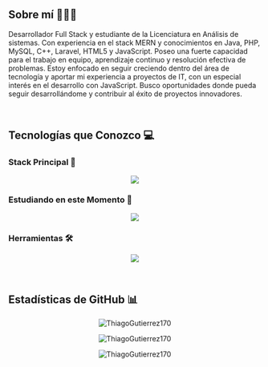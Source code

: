 ## Sobre mí 👨🏻‍💻

Desarrollador Full Stack y estudiante de la Licenciatura en Análisis de sistemas. Con experiencia en el stack MERN y conocimientos en Java, PHP, MySQL, C++, Laravel, HTML5 y JavaScript. Poseo una fuerte capacidad para el trabajo en equipo, aprendizaje continuo y resolución efectiva de problemas. Estoy enfocado en seguir creciendo dentro del área de tecnología y aportar mi experiencia a proyectos de IT, con un especial interés en el desarrollo con JavaScript. Busco oportunidades donde pueda seguir desarrollándome y contribuir al éxito de proyectos innovadores.

<br>

## Tecnologías que Conozco 💻

### Stack Principal 🚀
<p align="center">
  <a href="https://skillicons.dev">
    <img src="https://skillicons.dev/icons?i=html,css,bootstrap,js,mongodb,express,react,nodejs,npm,php,mysql,spring,java&perline=10" />
  </a>
</p>

### Estudiando en este Momento 📘
<p align="center">
  <a href="https://skillicons.dev">
    <img src="https://skillicons.dev/icons?i=postgres,laravel,arduino&perline=10" />
  </a>
</p>

### Herramientas 🛠️
<p align="center">
  <a href="https://skillicons.dev">
    <img src="https://skillicons.dev/icons?i=git,github,postman,vscode&perline=10" />
  </a>
</p>

<br>

## Estadísticas de GitHub 📊

<p align="center">
  <img src="https://github-readme-stats.vercel.app/api?username=ThiagoGutierrez170&show_icons=true&theme=dark&locale=es" alt="ThiagoGutierrez170" />
</p>

<p align="center">
  <img src="https://github-readme-streak-stats.herokuapp.com/?user=ThiagoGutierrez170&theme=dark" alt="ThiagoGutierrez170" />
</p>

<p align="center">
  <img src="https://github-readme-stats.vercel.app/api/top-langs?username=ThiagoGutierrez170&show_icons=true&theme=dark&locale=es&layout=compact" alt="ThiagoGutierrez170" />
</p>
